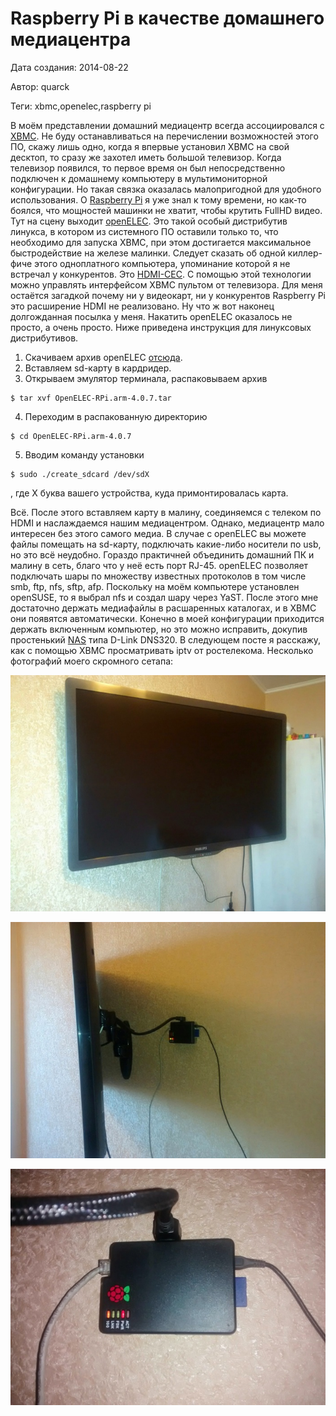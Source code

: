 # Raspberry Pi в качестве домашнего медиацентра

Дата создания: 2014-08-22

Автор: quarck

Теги: xbmc,openelec,raspberry pi

В моём представлении домашний медиацентр всегда ассоциировался с [XBMC](http://xbmc.org/). Не буду останавливаться на перечислении возможностей этого ПО, скажу лишь одно, когда я впервые установил XBMC на свой десктоп, то сразу же захотел иметь большой телевизор. Когда телевизор появился, то первое время он был непосредственно подключен к домашнему компьютеру в мультимониторной конфигурации. Но такая связка оказалась малопригодной для удобного использования. О [Raspberry Pi](http://www.raspberrypi.org/) я уже знал к тому времени, но как-то боялся, что мощностей машинки не хватит, чтобы крутить FullHD видео. Тут на сцену выходит [openELEC](http://openelec.tv/). Это такой особый дистрибутив линукса, в котором из системного ПО оставили только то, что необходимо для запуска XBMC, при этом достигается максимальное быстродействие на железе малинки. Следует сказать об одной киллер-фиче этого одноплатного компьютера, упоминание которой я не встречал у конкурентов. Это [HDMI-CEC](https://ru.wikipedia.org/wiki/CEC_%28%D1%88%D0%B8%D0%BD%D0%B0_%D0%BE%D0%B1%D0%BC%D0%B5%D0%BD%D0%B0_%D0%B4%D0%B0%D0%BD%D0%BD%D1%8B%D0%BC%D0%B8%29). С помощью этой технологии можно управлять интерфейсом XBMC пультом от телевизора. Для меня остаётся загадкой почему ни у видеокарт, ни у конкурентов Raspberry Pi это расширение HDMI не реализовано. Ну что ж вот наконец долгожданная посылка у меня. Накатить openELEC оказалось не просто, а очень просто. Ниже приведена инструкция для линуксовых дистрибутивов.

1. Скачиваем архив openELEC [отсюда](http://openelec.tv/get-openelec/download/viewcategory/10-raspberry-pi-builds).
2. Вставляем sd-карту в кардридер.
3. Открываем эмулятор терминала, распаковываем архив 
```
$ tar xvf OpenELEC-RPi.arm-4.0.7.tar
```
4. Переходим в распакованную директорию 
```
$ cd OpenELEC-RPi.arm-4.0.7
```
5. Вводим команду установки 
```
$ sudo ./create_sdcard /dev/sdX
```
, где X буква вашего устройства, куда примонтировалась карта.

Всё. После этого вставляем карту в малину, соединяемся с телеком по HDMI и наслаждаемся нашим медиацентром. Однако, медиацентр мало интересен без этого самого медиа. В случае с openELEC вы можете файлы помещать на sd-карту, подключать какие-либо носители по usb, но это всё неудобно. Гораздо практичней объединить домашний ПК и малину в сеть, благо что у неё есть порт RJ-45. openELEC позволяет подключать шары по множеству известных протоколов в том числе smb, ftp, nfs, sftp, afp. Поскольку на моём компьютере установлен openSUSE, то я выбрал nfs и создал шару через YaST. После этого мне достаточно держать медиафайлы в расшаренных каталогах, и в XBMC они появятся автоматически. Конечно в моей конфигурации приходится держать включенным компьютер, но это можно исправить, докупив простенький [NAS](https://ru.wikipedia.org/wiki/NAS) типа D-Link DNS320. В следующем посте я расскажу, как с помощью XBMC просматривать iptv от ростелекома. Несколько фотографий моего скромного сетапа:  
  
 ![](../images/9a3d98.jpg)  
  
 ![](../images/f82a5f.jpg)  
  
 ![](../images/033953.jpg)